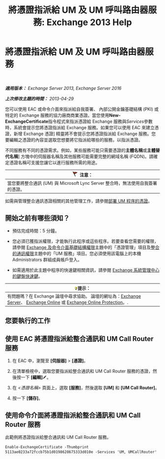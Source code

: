 ﻿---
title: '將憑證指派給 UM 及 UM 呼叫路由器服務: Exchange 2013 Help'
TOCTitle: 將憑證指派給 UM 及 UM 呼叫路由器服務
ms:assetid: 8a900e5f-9779-4213-92d7-ec157b15fbc5
ms:mtpsurl: https://technet.microsoft.com/zh-tw/library/Dn205140(v=EXCHG.150)
ms:contentKeyID: 54652595
ms.date: 05/21/2018
mtps_version: v=EXCHG.150
ms.translationtype: MT
---

# 將憑證指派給 UM 及 UM 呼叫路由器服務

 

_**適用版本：** Exchange Server 2013, Exchange Server 2016_

_**上次修改主題的時間：** 2013-04-29_

您可以使用 EAC 或命令介面來指派給自我簽署、 內部公開金鑰基礎結構 (PKI) 或特定的 Exchange 服務的協力廠商商業憑證。當您使用**New-ExchangeCertificate**指令程式來指派憑證給 Exchange 服務與*Services*參數時，系統會提示您將憑證指派給 Exchange 服務。如果您可以使用 EAC 來建立憑證，新增 Exchange 憑證\] 精靈將不會提示您將憑證指派給 Exchange 服務。您要編輯之憑證的內容並選取您想要將它指派給哪些的服務，以指派憑證。

不同服務有不同的憑證需求。例如，某些服務可能只需要憑證的**主體名稱**或**主體替代名稱**\] 方塊中的伺服器名稱及其他服務可能需要完整的網域名稱 (FQDN)。請確定憑證名稱可支援您讓它以進行服務所需的用途。

<table>
<thead>
<tr class="header">
<th><img src="images/Dd876857.Caution(EXCHG.150).gif" title="注意" alt="注意" />注意：</th>
</tr>
</thead>
<tbody>
<tr class="odd">
<td>當您要將整合通訊 (UM) 與 Microsoft Lync Server 整合時，無法使用自我簽署的憑證。</td>
</tr>
</tbody>
</table>


如需與管理整合通訊憑證相關的其他管理工作，請參閱[部署 UM 程序的憑證](deploying-certificates-for-um-procedures-exchange-2013-help.md)。

## 開始之前有哪些須知？

  - 預估完成時間：5 分鐘。

  - 您必須已獲指派權限，才能執行此程序或這些程序。若要查看您需要的權限，請參閱 [Exchange 及命令介面基礎結構權限](exchange-and-shell-infrastructure-permissions-exchange-2013-help.md)主題中的「憑證管理」項目及[整合的通訊權限](unified-messaging-permissions-exchange-2013-help.md)主題中的「UM 服務」項目。您必須使用該電腦上的本機 Administrators 群組成員帳戶登入。

  - 如需適用於此主題中程序的快速鍵相關資訊，請參閱 [Exchange 系統管理中心的鍵盤快速鍵](keyboard-shortcuts-in-the-exchange-admin-center-exchange-online-protection-help.md)。

<table>
<thead>
<tr class="header">
<th><img src="images/Bb124558.tip(EXCHG.150).gif" title="提示" alt="提示" />提示：</th>
</tr>
</thead>
<tbody>
<tr class="odd">
<td>有問題嗎？在 Exchange 論壇中尋求協助。 論壇的網址為：<a href="https://go.microsoft.com/fwlink/p/?linkid=60612">Exchange Server</a>、 <a href="https://go.microsoft.com/fwlink/p/?linkid=267542">Exchange Online</a> 或 <a href="https://go.microsoft.com/fwlink/p/?linkid=285351">Exchange Online Protection</a>。.</td>
</tr>
</tbody>
</table>


## 您要執行的工作

## 使用 EAC 將憑證指派給整合通訊和 UM Call Router 服務

1.  在 EAC 中，瀏覽至 **\[伺服器\]** \> **\[憑證\]**。

2.  在清單檢視中，選取您要指派給整合通訊和 UM Call Router 服務的憑證，然後按一下 **\[編輯\]**![編輯圖示](images/JJ218640.6f53ccb2-1f13-4c02-bea0-30690e6ea71d(EXCHG.150).gif "編輯圖示")。

3.  在 *\<憑證名稱\>* 頁面上，選取 **\[服務\]**，然後選取 **\[UM\]** 和 **\[UM Call Router\]**。

4.  按一下 **\[儲存\]**。

## 使用命令介面將憑證指派給整合通訊和 UM Call Router 服務

此範例將憑證指派給整合通訊和 UM Call Router 服務。

    Enable-ExchangeCertificate -Thumbprint 5113ae0233a72fccb75b1d0198628675333d010e -Services 'UM, UMCallRouter'

